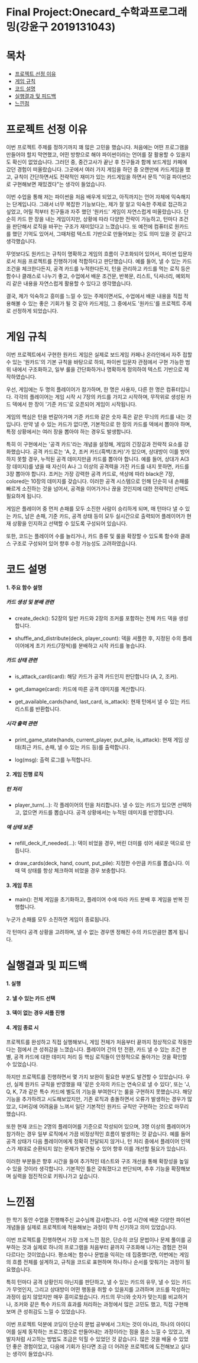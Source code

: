 # Final Project:Onecard_수학과프로그래밍(강윤구 2019131043)

# 목차
- [프로젝트 선정 이유](#프로젝트_선정_이유)
- [게임 규칙](#게임_규칙)
- [코드 설명](#코드_설명)
- [실행결과 및 피드백](#실행결과_및_피드백)
- [느낀점](#느낀점)
  
# 프로젝트 선정 이유
이번 프로젝트 주제를 정하기까지 꽤 많은 고민을 했습니다. 처음에는 어떤 프로그램을 만들어야 할지 막연했고, 어떤 방향으로 해야 파이썬이라는 언어를 잘 활용할 수 있을지도 확신이 없었습니다. 그러던 중, 중간고사가 끝난 후 친구들과 함께 보드게임 카페에 갔던 경험이 떠올랐습니다. 그곳에서 여러 가지 게임을 하던 중 오랜만에 카드게임을 했고, 규칙이 간단하면서도 전략적인 재미가 있는 카드게임을 하면서 문득 "이걸 파이썬으로 구현해보면 재밌겠다"는 생각이 들었습니다.

이번 수업을 통해 저는 파이썬을 처음 배우게 되었고, 아직까지는 언어 자체에 익숙해지는 단계입니다. 그래서 너무 복잡한 기능보다는, 제가 잘 알고 익숙한 주제로 접근하고 싶었고, 어릴 적부터 친구들과 자주 했던 '원카드' 게임이 자연스럽게 떠올랐습니다. 단순히 카드 한 장을 내는 게임이지만, 상황에 따라 다양한 전략이 가능하고, 턴마다 조건을 판단해서 로직을 바꾸는 구조가 재미있다고 느꼈습니다. 또 예전에 컴퓨터로 원카드를 했던 기억도 있어서, 그때처럼 텍스트 기반으로 만들어보는 것도 의미 있을 것 같다고 생각했습니다.

무엇보다도 원카드는 규칙이 명확하고 게임의 흐름이 구조화되어 있어서, 파이썬 입문자로서 처음 프로젝트를 진행하기에 적합하다고 판단했습니다. 예를 들어, 낼 수 있는 카드 조건을 체크한다든지, 공격 카드를 누적한다든지, 턴을 관리하고 카드를 먹는 로직 등은 함수나 클래스로 나누기 좋고, 수업에서 배운 조건문, 반복문, 리스트, 딕셔너리, 예외처리 같은 내용을 자연스럽게 활용할 수 있다고 생각했습니다.

결국, 제가 익숙하고 흥미를 느낄 수 있는 주제이면서도, 수업에서 배운 내용을 직접 적용해볼 수 있는 좋은 기회가 될 것 같아 카드게임, 그 중에서도 '원카드'를 프로젝트 주제로 선정하게 되었습니다.

# 게임 규칙
이번 프로젝트에서 구현한 원카드 게임은 실제로 보드게임 카페나 온라인에서 자주 접할 수 있는 '원카드'의 기본 규칙을 바탕으로 하되, 파이썬 입문자 관점에서 구현 가능한 범위 내에서 구조화하고, 일부 룰을 간단화하거나 명확하게 정의하여 텍스트 기반으로 제작하였습니다.

우선, 게임에는 두 명의 플레이어가 참가하며, 한 명은 사용자, 다른 한 명은 컴퓨터입니다. 각각의 플레이어는 게임 시작 시 7장의 카드를 가지고 시작하며, 무작위로 생성된 카드 덱에서 한 장이 '기준 카드'로 오픈되어 게임이 시작됩니다.

게임의 핵심은 턴을 번갈아가며 기준 카드와 같은 숫자 혹은 같은 무늬의 카드를 내는 것입니다. 만약 낼 수 있는 카드가 없다면, 기본적으로 한 장의 카드를 덱에서 뽑아야 하며, 특정 상황에서는 여러 장을 뽑아야 하는 경우도 발생합니다.

특히 이 구현에서는 '공격 카드'라는 개념을 설정해, 게임의 긴장감과 전략적 요소를 강화했습니다. 공격 카드로는 'A, 2, 조커 카드(흑백/조커)'가 있으며, 상대방이 이를 방어하지 못할 경우, 누적된 공격 데미지만큼 카드를 뽑아야 합니다. 예를 들어, 상대가 A(3장 데미지)를 냈을 때 자신이 A나 그 이상의 공격력을 가진 카드를 내지 못하면, 카드를 3장 뽑아야 합니다. 조커는 가장 강력한 공격 카드로, 색상에 따라 black은 7장, colored는 10장의 데미지를 갖습니다. 이러한 공격 시스템으로 인해 단순히 내 손패를 빠르게 소진하는 것을 넘어서, 공격을 이어가거나 끊을 것인지에 대한 전략적인 선택도 필요하게 됩니다.

게임은 플레이어 중 먼저 손패를 모두 소진한 사람이 승리하게 되며, 매 턴마다 낼 수 있는 카드, 남은 손패, 기준 카드, 공격 상태 등이 모두 실시간으로 출력되어 플레이어가 현재 상황을 인지하고 선택할 수 있도록 구성되어 있습니다.

또한, 코드는 플레이어 수를 늘리거나, 카드 종류 및 룰을 확장할 수 있도록 함수와 클래스 구조로 구성되어 있어 향후 수정 가능성도 고려하였습니다.

# 코드 설명
#### 1. 주요 함수 설명
##### 카드 생성 및 분배 관련
- create_deck(): 52장의 일반 카드와 2장의 조커를 포함하는 전체 카드 덱을 생성합니다.

- shuffle_and_distribute(deck, player_count): 덱을 셔플한 후, 지정된 수의 플레이어에게 초기 카드(7장씩)를 분배하고 시작 카드를 놓습니다.

##### 카드 상태 관련
- is_attack_card(card): 해당 카드가 공격 카드인지 판단합니다 (A, 2, 조커).

- get_damage(card): 카드에 따른 공격 데미지를 계산합니다.

- get_available_cards(hand, last_card, is_attack): 현재 턴에서 낼 수 있는 카드 리스트를 반환합니다.

##### 시각 출력 관련
- print_game_state(hands, current_player, put_pile, is_attack): 현재 게임 상태(최근 카드, 손패, 낼 수 있는 카드 등)를 출력합니다.

- log(msg): 출력 로그를 누적합니다.

#### 2. 게임 진행 로직
##### 턴 처리
- player_turn(...): 각 플레이어의 턴을 처리합니다. 낼 수 있는 카드가 있으면 선택하고, 없으면 카드를 뽑습니다. 공격 상황에서는 누적된 데미지를 반영합니다.

##### 덱 상태 보존
- refill_deck_if_needed(...): 덱이 비었을 경우, 버린 더미를 섞어 새로운 덱으로 만듭니다.

- draw_cards(deck, hand, count, put_pile): 지정한 수만큼 카드를 뽑습니다. 이때 덱 상태를 항상 체크하여 비었을 경우 보충합니다.

#### 3. 게임 루프
- main(): 전체 게임을 초기화하고, 플레이어 수에 따라 카드 분배 후 게임을 반복 진행합니다.

누군가 손패를 모두 소진하면 게임이 종료됩니다.

각 턴마다 공격 상황을 고려하며, 낼 수 없는 경우엔 정해진 수의 카드만큼만 뽑게 됩니다.

# 실행결과 및 피드백
#### 1. 실행



#### 2. 낼 수 있는 카드 선택



#### 3. 덱이 없는 경우 셔플 진행




#### 4. 게임 종료 시




프로젝트를 완성하고 직접 실행해보니, 게임 전체가 처음부터 끝까지 정상적으로 작동한다는 점에서 큰 성취감을 느꼈습니다. 플레이어 간의 턴 전환, 카드 낼 수 있는 조건 판별, 공격 카드에 대한 데미지 처리 등 핵심 로직들이 안정적으로 돌아가는 것을 확인할 수 있었습니다.

하지만 프로젝트를 진행하면서 몇 가지 보완이 필요한 부분도 발견할 수 있었습니다. 우선, 실제 원카드 규칙을 반영했을 때 '같은 숫자의 카드는 연속으로 낼 수 있다', 또는 'J, Q, K, 7과 같은 특수 카드에 별도의 기능을 부여한다'는 룰을 구현하지 못했습니다. 해당 기능을 추가하려고 시도해보았지만, 기존 로직과 충돌하면서 오류가 발생하는 경우가 많았고, 디버깅에 어려움을 느껴서 일단 기본적인 원카드 규칙만 구현하는 것으로 마무리했습니다.

또한 현재 코드는 2명의 플레이어를 기준으로 작성되어 있으며, 3명 이상의 플레이어가 참가하는 경우 일부 로직에서 가끔 비정상적인 흐름이 발생하는 것 같습니다. 예를 들어 공격 상태가 다음 플레이어에게 정확히 전달되지 않거나, 턴 처리 중에서 플레이어 인덱스가 제대로 순환되지 않는 문제가 발견될 수 있어 향후 이를 개선할 필요가 있습니다.

이러한 부분들은 향후 시간을 들여 추가적인 테스트와 구조 개선을 통해 확장성을 높일 수 있을 것이라 생각합니다. 기본적인 틀은 갖춰졌다고 판단되며, 추후 기능을 확장해보며 실력을 점진적으로 키워나가고 싶습니다.

# 느낀점
한 학기 동안 수업을 진행해주신 교수님께 감사합니다. 수업 시간에 배운 다양한 파이썬 개념들을 실제로 프로젝트에 적용해보는 과정이 무척 신기하고 의미 있었습니다.

이번 프로젝트를 진행하면서 가장 크게 느낀 점은, 단순히 코딩 문법이나 문제 풀이를 공부하는 것과 실제로 하나의 프로그램을 처음부터 끝까지 구조화해 나가는 경험은 전혀 다르다는 것이었습니다. 평소에는 함수나 문법을 익히는 데 집중했다면, 이번에는 게임의 흐름 전체를 설계하고, 규칙을 코드로 표현하며 하나하나 순서를 맞춰가는 과정이 필요했습니다.

특히 턴마다 공격 상황인지 아닌지를 판단하고, 낼 수 있는 카드의 유무, 낼 수 있는 카드가 무엇인지, 그리고 상대방이 어떤 행동을 취할 수 있을지를 고려하며 코드를 작성하는 과정이 쉽지 않았지만 매우 흥미로웠습니다. 카드의 무늬와 숫자가 맞는지를 비교하거나, 조커와 같은 특수 카드의 효과를 처리하는 과정에서 많은 고민도 했고, 직접 구현해보며 큰 성취감도 느낄 수 있었습니다.

이번 프로젝트 덕분에 코딩이 단순히 문법 공부에서 그치는 것이 아니라, 하나의 아이디어를 실제 동작하는 프로그램으로 만들어내는 과정이라는 점을 몸소 느낄 수 있었고, 개발자처럼 사고하는 방법도 조금은 익힐 수 있었던 것 같습니다. 많은 것을 배울 수 있었던 좋은 경험이었고, 다음에 기회가 된다면 조금 더 어려운 프로젝트에 도전해보고 싶다는 생각이 들었습니다.
